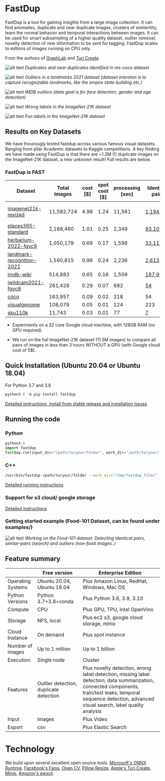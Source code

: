 
# FastDup 

FastDup is a tool for gaining insights from a large image collection. It can find anomalies, duplicate and near duplicate images, clusters of similaritity, learn the normal behavior and temporal interactions between images. It can be used for smart subsampling of a higher quality dataset,  outlier removal, novelty detection of new information to be sent for tagging. FastDup scales to millions of images running on CPU only.

From the authors of [GraphLab](https://github.com/jegonzal/PowerGraph) and [Turi Create](https://github.com/apple/turicreate).

![alt text](https://github.com/visualdatabase/fastdup/blob/main/gallery/imagenet21k_duplicates.png)
*Duplicates and near duplicates identified in ms-coco dataset*

![alt text](https://github.com/visualdatabase/fastdup/blob/main/gallery/landmark_outliers.png)
*Outliers in a landmarks 2021 dataset (dataset intention is to capture recognizable landmarks, like the empire state building etc.)*

![alt text](https://github.com/visualdatabase/fastdup/blob/main/gallery/imdb_outliers.png)
*IMDB outliers (data goal is for face detection, gender and age detection)*

![alt text](https://github.com/visualdatabase/fastdup/blob/main/gallery/imagenet21k_wrong_labels.png)
*Wrong labels in the ImageNet-21K dataset*

![alt text](https://github.com/visualdatabase/fastdup/blob/main/gallery/imagenet21k_funny.png)
*Fun labels in the ImageNet-21K dataset*



## Results on Key Datasets
We have thourougly tested fastdup across various famous visual datasets. Ranging from pilar Academic datasets to Kaggle competitions. A key finding we have made using FastDup is that there are ~1.2M (!) duplicate images on the ImageNet-21K dataset, a new unknown result! Full results are below.

### FastDup is FAST
|Dataset	        |Total Images	|cost [$]|spot cost [$]|processing [sec]|Identical pairs|Anomalies|
|-----------------------|---------------|--------|-------------|----------------|---------------|---------|
|[imagenet21k-resized](https://www.image-net.org/challenges/LSVRC/)	|11,582,724	|4.98	|1.24	|11,561	|[1,194,059](https://www.databasevisual.com/imagenet-21k-resized-leaks)|[Anomalies](https://www.databasevisual.com/imagenet-21k-anonalies) [Wrong Labels](https://www.databasevisual.com/imagenet-21k-wrong-labels)||
|[places365-standard](http://places2.csail.mit.edu/download.html)	|2,168,460	|1.01	|0.25	|2,349|[93,109](https://www.databasevisual.com/places-365-leaks)|[View](https://www.databasevisual.com/places-365-anomalies)|
|[herbarium-2022-fgvc9](https://www.kaggle.com/c/herbarium-2022-fgvc9)	|1,050,179	|0.69	|0.17	|1,598	|[33,115](https://www.databasevisual.com/herbarium-leaks)|[View](https://www.databasevisual.com/herbarium-2022-anomalies)|
|[landmark-recognition-2021](https://www.kaggle.com/c/landmark-recognition-2021)|1,590,815|0.96	|0.24	|2,236	|[2,613](https://www.databasevisual.com/landmarks-2021-leaks)|[View](https://www.databasevisual.com/landmark-anomalies)|
|[imdb-wiki](https://data.vision.ee.ethz.ch/cvl/rrothe/imdb-wiki/)	|514,883	|0.65	|0.16	|1,509	|[187,965](https://www.databasevisual.com/imdb-wiki-leaks)|[View](https://www.databasevisual.com/imdb-wiki-anomalies)|
|[iwildcam2021-fgvc9](https://www.kaggle.com/c/iwildcam2022-fgvc9/)	|261,428	|0.29	|0.07	|682	|[54](https://www.databasevisual.com/iwildcam2022-leaks)|[View](https://www.databasevisual.com/iwildcam2022-anomalies)|
|[coco](https://cocodataset.org/#home)			|163,957	|0.09	|0.02	|218	|54|View|
|[visualgenome](https://visualgenome.org/)		|108,079	|0.05	|0.01	|124	|223|View|
|[sku110k](https://github.com/eg4000/SKU110K_CVPR19)		|11,743	|0.03	|0.01	|77	|[7](https://www.databasevisual.com/sku110k-leaks)|[View](https://www.databasevisual.com/sku110k-anomalies)|

* Experiments on a 32 core Google cloud machine, with 128GB RAM (no GPU required).

* We run on the full ImageNet-21K dataset (11.5M images) to compare all pairs of images in less than 3 hours WITHOUT a GPU (with Google cloud cost of 5$).

## Quick Installation (Ubuntu 20.04 or Ubuntu 18.04)
For Python 3.7 and 3.8
```python
python3.8 -m pip install fastdup
```

[Detailed isntructions, install from stable release and installation issues](INSTALL.md)


## Running the code

### Python
```python
python3.8
import fastdup
fastdup.run(input_dir="/path/to/your/folder", work_dir="/path/to/your/folder") #main running function
```
  
### C++
```bash
/usr/bin/fastdup /path/to/your/folder --work_dir="/tmp/fastdup_files"
```

[Detailed running instructions](RUN.md)

### Support for s3 cloud/ google storage
[Detailed instructions](CLOUD.md)

### Getting started example (Food-101 Dataset, can be found under examples/)
![alt text](https://github.com/visualdatabase/fastdup/blob/main/gallery/fastdup_clip_24s_crop.gif)
*Working on the Food-101 dataset. Detecting identical pairs, similar-pairs (search) and outliers (non-food images..)*



## Feature summary
|  | Free version | Enterprise Edition|
|--|--------------|-------------------|
|Operating Systems | Ubuntu 20.04, Ubuntu 18.04  | Plus Amazon Linux, RedHat, Windows, Mac OS|
|Python Versions | Python 3.7+3.8+conda | Plus Python 3.6, 3.9, 3.10|
|Compute | CPU | Plus GPU, TPU, Intel OpenVino|
|Storage| NFS, local | Plus ec2 s3, google cloud storage, minio |
|Cloud Instance | On demand | Plus spot instance|
|Number of images | Up to 1 million | Up to 1 billion|
|Execution | Single node | Cluster|
|Features | Outlier detection, duplicate detection | Plus novelty detection, wrong label detection, missing label detection, data summarization, connected components, train/test leaks, temporal sequence detection, advanced visual search, label quality analysis|
|Input | Images | Plus Video|
|Export| csv   | Plus Elastic Search|


# Technology
We build upon several excellent open source tools. [Microsoft's ONNX Runtime](https://github.com/microsoft/onnxruntime), [Facebook's Faiss](https://github.com/facebookresearch/faiss), [Open CV](https://github.com/opencv/opencv), [Pillow Resize](https://github.com/zurutech/pillow-resize), [Apple's Turi Create](https://github.com/apple/turicreate), [Minio](https://github.com/minio/minio), [Amazon's awscli](https://github.com/aws/aws-cli).




